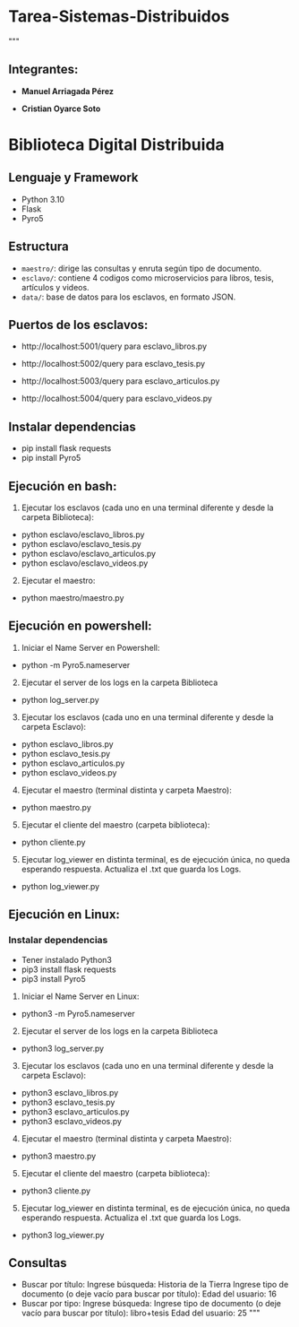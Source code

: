 # Tarea-Sistemas-Distribuidos

"""
## Integrantes:

- **Manuel Arriagada Pérez**

- **Cristian Oyarce Soto**

# Biblioteca Digital Distribuida

## Lenguaje y Framework
- Python 3.10
- Flask
- Pyro5

## Estructura
- `maestro/`: dirige las consultas y enruta según tipo de documento.
- `esclavo/`: contiene 4 codigos como microservicios para libros, tesis, artículos y videos.
- `data/`: base de datos para los esclavos, en formato JSON.

## Puertos de los esclavos:
-   http://localhost:5001/query para esclavo_libros.py

-   http://localhost:5002/query para esclavo_tesis.py

-   http://localhost:5003/query para esclavo_articulos.py

-   http://localhost:5004/query para esclavo_videos.py

## Instalar dependencias
-   pip install flask requests
-   pip install Pyro5

## Ejecución en bash:
1. Ejecutar los esclavos (cada uno en una terminal diferente y desde la carpeta Biblioteca):
-   python esclavo/esclavo_libros.py
-   python esclavo/esclavo_tesis.py
-   python esclavo/esclavo_articulos.py
-   python esclavo/esclavo_videos.py

2. Ejecutar el maestro:
-   python maestro/maestro.py

## Ejecución en powershell:
1. Iniciar el Name Server en Powershell:
-   python -m Pyro5.nameserver

2. Ejecutar el server de los logs en la carpeta Biblioteca
- python log_server.py

3. Ejecutar los esclavos (cada uno en una terminal diferente y desde la carpeta Esclavo):
-   python esclavo_libros.py
-   python esclavo_tesis.py
-   python esclavo_articulos.py
-   python esclavo_videos.py


4. Ejecutar el maestro (terminal distinta y carpeta Maestro):
-   python maestro.py

5. Ejecutar el cliente del maestro (carpeta biblioteca):
-   python cliente.py

5. Ejecutar log_viewer en distinta terminal, es de ejecución única, no queda esperando respuesta. Actualiza el .txt que guarda los Logs.
-   python log_viewer.py

## Ejecución en Linux:

### Instalar dependencias
-   Tener instalado Python3
-   pip3 install flask requests
-   pip3 install Pyro5
1. Iniciar el Name Server en Linux:
-   python3 -m Pyro5.nameserver

2. Ejecutar el server de los logs en la carpeta Biblioteca
-   python3 log_server.py

3. Ejecutar los esclavos (cada uno en una terminal diferente y desde la carpeta Esclavo):
-   python3 esclavo_libros.py
-   python3 esclavo_tesis.py
-   python3 esclavo_articulos.py
-   python3 esclavo_videos.py


4. Ejecutar el maestro (terminal distinta y carpeta Maestro):
-   python3 maestro.py

5. Ejecutar el cliente del maestro (carpeta biblioteca):
-   python3 cliente.py

5. Ejecutar log_viewer en distinta terminal, es de ejecución única, no queda esperando respuesta. Actualiza el .txt que guarda los Logs.
-   python3 log_viewer.py


## Consultas 
- Buscar por título:
    Ingrese búsqueda: Historia de la Tierra
    Ingrese tipo de documento (o deje vacío para buscar por título):
    Edad del usuario: 16
- Buscar por tipo:
    Ingrese búsqueda:
    Ingrese tipo de documento (o deje vacío para buscar por título): libro+tesis
    Edad del usuario: 25
"""

